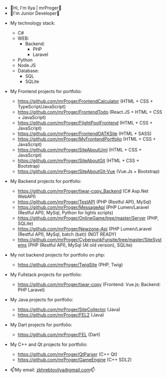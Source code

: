- 👋Hi, I'm Ilya | mrProger👋
- 👶I'm Junior Developer👶
+ My technology stack:
  + C#
  + WEB:
    + Backend:
      + PHP
      + Laravel
  + Python
  + Node.JS
  + Database:
    + SQL
    + SQLite

+ My Frontend projects for portfolio:
  + https://github.com/mrProger/FrontendCalculator (HTML + CSS + TypeScript/JavaScript)
  + https://github.com/mrProger/FrontendTodo (React.JS + HTML + CSS + JavaScript)
  + https://github.com/mrProger/FlightPoolFrontend (HTML + CSS + JavaScript)
  + https://github.com/mrProger/FrontendOATKSite (HTML + SASS)
  + https://github.com/mrProger/MyFrontendPortfolio (HTML + CSS + JavaScript)
  + https://github.com/mrProger/SiteAboutUml (HTML + CSS + JavaScript)
  + https://github.com/mrProger/SiteAboutGit (HTML + CSS + Bootstrap)
  + https://github.com/mrProger/SiteAboutGit-Vue (Vue.Js + Bootstrap)

+ My Backend projects for portfolio:
  + https://github.com/mrProger/tiwar-copy_Backend (C# Asp.Net WebAPI)
  + https://github.com/mrProger/TestAPI (PHP (Restful API), MySql)
  + https://github.com/mrProger/MessageApi (PHP Lumen/Laravel (Restful API), MySql, Python for lights scripts)
  + https://github.com/mrProger/OnlineGame/tree/master/Server (PHP, SQLite)
  + https://github.com/mrProger/Newzone-Api (PHP Lumen/Laravel (Restful API), MySql, batch (bat)) (NOT READY)
  + https://github.com/mrProger/CyberpunkFunsite/tree/master/SiteSystems (PHP (Restful API), MySql (At old version), SQLite)
  
+ My not backend projects for portfolio on php:
  + https://github.com/mrProger/TwigSite (PHP, Twig)

+ My Fullstack projects for portfolio:
  + https://github.com/mrProger/tiwar-copy (Frontend: Vue.js; Backend: PHP Laravel)

+ My Java projects for portfolio:
  + https://github.com/mrProger/SiteCollector (Java)
  + https://github.com/mrProger/FEL2 (Java)

+ My Dart projects for portfolio:
  + https://github.com/mrProger/FEL (Dart)
  
+ My C++ and Qt projects for portfolio:
  + https://github.com/mrProger/QtParser (C++ Qt)
  + https://github.com/mrProger/GameEngine (C++ SDL2)

- 📫My email: zkhrebtovilya@gmail.com📫
